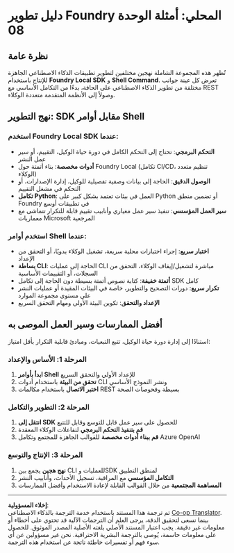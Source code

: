 <!--
CO_OP_TRANSLATOR_METADATA:
{
  "original_hash": "729f809c84e99609364180c090c43405",
  "translation_date": "2025-10-01T02:03:00+00:00",
  "source_file": "Module08/samples/README.md",
  "language_code": "ar"
}
-->
# دليل تطوير Foundry المحلي: أمثلة الوحدة 08

## نظرة عامة

تُظهر هذه المجموعة الشاملة نهجين مختلفين لتطوير تطبيقات الذكاء الاصطناعي الجاهزة للإنتاج باستخدام **Foundry Local SDK** و **Shell Command**. تعرض كل عينة جوانب مختلفة من تطوير الذكاء الاصطناعي على الحافة، بدءًا من التكامل الأساسي مع REST وصولاً إلى الأنظمة المتقدمة متعددة الوكلاء.

## نهج التطوير: SDK مقابل أوامر Shell

### استخدم Foundry Local SDK عندما:

- **التحكم البرمجي**: تحتاج إلى التحكم الكامل في دورة حياة الوكيل، التقييم، أو سير عمل النشر
- **أدوات مخصصة**: بناء أتمتة حول Foundry Local (تكامل CI/CD، تنظيم متعدد الوكلاء)
- **الوصول الدقيق**: الحاجة إلى بيانات وصفية تفصيلية للوكيل، إدارة الإصدارات، أو التحكم في مشغل التقييم
- **تكامل Python**: العمل في بيئات تعتمد بشكل كبير على Python أو تضمين منطق Foundry في تطبيقات أوسع
- **سير العمل المؤسسي**: تنفيذ سير عمل معياري وأنابيب تقييم قابلة للتكرار تتماشى مع معماريات Microsoft المرجعية

### استخدم أوامر Shell عندما:

- **اختبار سريع**: إجراء اختبارات محلية سريعة، تشغيل الوكلاء يدويًا، أو التحقق من الإعداد
- **بساطة CLI**: الحاجة إلى عمليات CLI مباشرة لتشغيل/إيقاف الوكلاء، التحقق من السجلات، أو التقييمات الأساسية
- **أتمتة خفيفة**: كتابة نصوص أتمتة بسيطة دون الحاجة إلى تكامل SDK كامل
- **تكرار سريع**: دورات التصحيح والتطوير، خاصة في البيئات المقيدة أو عمليات النشر على مستوى مجموعة الموارد
- **الإعداد والتحقق**: تكوين البيئة الأولي ومهام التحقق السريع

## أفضل الممارسات وسير العمل الموصى به

استنادًا إلى إدارة دورة حياة الوكيل، تتبع التبعيات، ومبادئ قابلية التكرار بأقل امتياز:

### المرحلة 1: الأساس والإعداد
1. **ابدأ بأوامر Shell** للإعداد الأولي والتحقق السريع
2. **تحقق من البيئة** باستخدام أدوات CLI ونشر النموذج الأساسي
3. **اختبر الاتصال** باستخدام مكالمات REST بسيطة وفحوصات الصحة

### المرحلة 2: التطوير والتكامل
1. **انتقل إلى SDK** للحصول على سير عمل قابل للتوسع وقابل للتتبع
2. **قم بتنفيذ التحكم البرمجي** لتفاعلات الوكلاء المعقدة
3. **قم ببناء أدوات مخصصة** للقوالب الجاهزة للمجتمع وتكامل Azure OpenAI

### المرحلة 3: الإنتاج والتوسع
1. **نهج هجين** يجمع بين CLI للعمليات وSDK لمنطق التطبيق
2. **التكامل المؤسسي** مع المراقبة، تسجيل الأحداث، وأنابيب النشر
3. **المساهمة المجتمعية** من خلال القوالب القابلة لإعادة الاستخدام وأفضل الممارسات

---

**إخلاء المسؤولية**:  
تم ترجمة هذا المستند باستخدام خدمة الترجمة بالذكاء الاصطناعي [Co-op Translator](https://github.com/Azure/co-op-translator). بينما نسعى لتحقيق الدقة، يرجى العلم أن الترجمات الآلية قد تحتوي على أخطاء أو معلومات غير دقيقة. يجب اعتبار المستند الأصلي بلغته الأصلية المصدر الموثوق. للحصول على معلومات حاسمة، يُوصى بالترجمة البشرية الاحترافية. نحن غير مسؤولين عن أي سوء فهم أو تفسيرات خاطئة ناتجة عن استخدام هذه الترجمة.